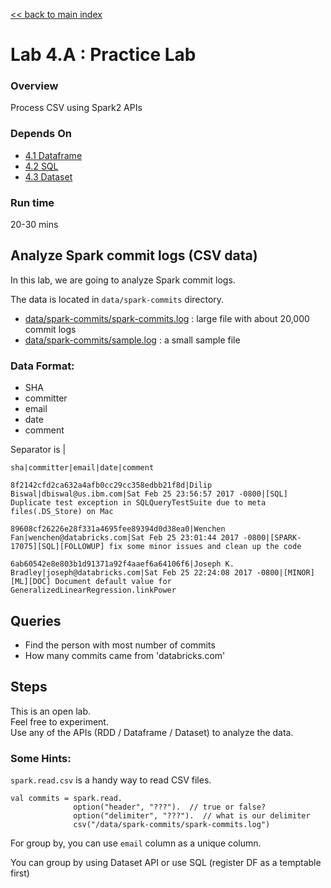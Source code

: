 <link rel='stylesheet' href='../assets/css/main.css'/>

[<< back to main index](../README.md)

Lab 4.A : Practice Lab
=================


### Overview
Process CSV using Spark2 APIs

### Depends On
- [4.1 Dataframe](4.1-dataframe.md)
- [4.2 SQL](4.2-sql.md)
- [4.3 Dataset](4.3-dataset.md)

### Run time
20-30 mins

## Analyze Spark commit logs (CSV data)
In this lab, we are going to analyze Spark commit logs.

The data is located in `data/spark-commits` directory.
- [data/spark-commits/spark-commits.log](/data/spark-commits/spark-commits.log)  : large file with about 20,000 commit logs
- [data/spark-commits/sample.log](/data/spark-commits/sample.log) : a small sample file

### Data Format:

- SHA
- committer
- email
- date
- comment

Separator is  |
```
sha|committer|email|date|comment

8f2142cfd2ca632a4afb0cc29cc358edbb21f8d|Dilip Biswal|dbiswal@us.ibm.com|Sat Feb 25 23:56:57 2017 -0800|[SQL] Duplicate test exception in SQLQueryTestSuite due to meta files(.DS_Store) on Mac

89608cf26226e28f331a4695fee89394d0d38ea0|Wenchen Fan|wenchen@databricks.com|Sat Feb 25 23:01:44 2017 -0800|[SPARK-17075][SQL][FOLLOWUP] fix some minor issues and clean up the code

6ab60542e8e803b1d91371a92f4aaef6a64106f6|Joseph K. Bradley|joseph@databricks.com|Sat Feb 25 22:24:08 2017 -0800|[MINOR][ML][DOC] Document default value for GeneralizedLinearRegression.linkPower
```

## Queries
- Find the person with most number of commits
- How many commits came from 'databricks.com'

## Steps
This is an open lab.  
Feel free to experiment.  
Use any of the APIs (RDD / Dataframe / Dataset) to analyze the data.

### Some Hints:

`spark.read.csv`  is a handy way to read CSV files.

```
val commits = spark.read.
              option("header", "???").  // true or false?
              option("delimiter", "???").  // what is our delimiter
              csv("/data/spark-commits/spark-commits.log")
```

For group by, you can use `email` column as a unique column.  

You can group by using Dataset API  or use SQL (register DF as a temptable first)
